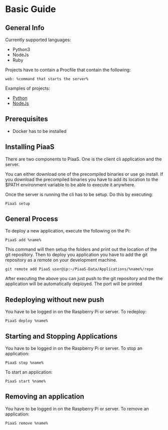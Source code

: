 # Basic Guide

## General Info

Currently supported languages:
- Python3
- NodeJs
- Ruby

Projects have to contain a Procfile that contain the following:
```
web: %command that starts the server%
```

Examples of projects:
- [Python](https://github.com/heroku/python-sample)
- [NodeJs](https://github.com/heroku/node-js-sample)

## Prerequisites
- Docker has to be installed

## Installing PiaaS

There are two components to PiaaS. One is the client cli application and the server.

You can either download one of the precompiled binaries or use go install.
If you download the precompiled binaries you have to add its location to the $PATH environment variable to be able to execute it anywhere.

Once the server is running the cli has to be setup. Do this by executing:
```shell
PiaaS setup
```

## General Process

To deploy a new application, execute the following on the Pi:
```shell
PiaaS add %name%
```
This command will then setup the folders and print out the location of the git repository. Then to deploy you application you have to add the git repository as a remote on your development machine.
```shell
git remote add PiaaS user@ip:~/PiaaS-Data/Applications/%name%/repo
```
After executing the above you can just push to the git repository and the the application will be automatically deployed. The port will be printed

## Redeploying without new push

You have to be logged in on the Raspberry Pi or server.
To redeploy:
```shell
PiaaS deploy %name%
```

## Starting and Stopping Applications

You have to be logged in on the Raspberry Pi or server.
To stop an application:
```shell
PiaaS stop %name%
```
To start an application:
```shell
PiaaS start %name%
```

## Removing an application
You have to be logged in on the Raspberry Pi or server.
To remove an application:
```shell
PiaaS remove %name%
```
